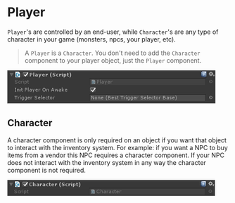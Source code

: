 # Player

`Player`'s are controlled by an end-user, while `Character`'s are any type of character in your game (monsters, npcs, your player, etc).

> A `Player` is a `Character`. You don't need to add the `Character` component to your player object, just the `Player` component.

![](Assets/Player.png)

## Character

A character component is only required on an object if you want that object to interact with the inventory system. For example: if you want a NPC to buy items from a vendor this NPC requires a character component. If your NPC does not interact with the inventory system in any way the character component is not required.

![](Assets/Character.png)